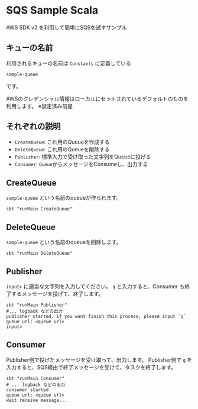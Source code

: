 # SQS Sample Scala

AWS SDK v2 を利用して簡単にSQSを試すサンプル

## キューの名前

利用されるキューの名前は `Constants` に定義している

`sample-queue`

です。

AWSのクレデンシャル情報はローカルにセットされているデフォルトのものを利用します。
※設定済み前提

## それぞれの説明

- `CreateQueue`: これ用のQueueを作成する
- `DeleteQueue`: これ用のQueueを削除する
- `Publisher`: 標準入力で受け取った文字列をQueueに投げる
- `Consumer`: `Queue`からメッセージをConsumeし、出力する

## CreateQueue

`sample-queue` という名前のqueueが作られます。

```shell
sbt "runMain CreateQueue"
```

## DeleteQueue

`sample-queue` という名前のqueueを削除します。

```shell
sbt "runMain DeleteQueue"
```

## Publisher

`input>` に適当な文字列を入力してください。
`q` と入力すると、Consumer も終了するメッセージを投げて、終了します。

```shell
sbt "runMain Publisher"
#... logback などの出力
publisher started. if you want finish this process, please input `q`
queue url: <queue url>
input>
```

## Consumer

Publisher側で投げたメッセージを受け取って、出力します。
Publisher側で `q` を入力すると、SQS経由で終了メッセージを受けて、タスクを終了します。

```shell
sbt "runMain Consumer"
# ... logback などの出力
consumer started
queue url: <queue url>
wait receive message...
```